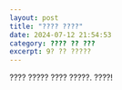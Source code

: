 ```yaml
---
layout: post
title: "???? ????"
date: 2024-07-12 21:54:53
category: ???? ?? ???
excerpt: 9? ?? ?????
---
```

  
???? ????? ???? ?????. ????!


